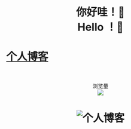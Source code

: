 

<!--
**MrHarsh10/MrHarsh10** is a ✨ _special_ ✨ repository because its `README.md` (this file) appears on your GitHub profile.

Here are some ideas to get you started:

- 🔭 I’m currently working on ...
- 🌱 I’m currently learning ...
- 👯 I’m looking to collaborate on ...
- 🤔 I’m looking for help with ...
- 💬 Ask me about ...
- 📫 How to reach me: ...
- 😄 Pronouns: ...
- ⚡ Fun fact: ...
-->


<h1 align="center">
你好哇！👋<br>
Hello ！👋
</h1>

<a align="center" href="https://www.mrharsh.top"><h1>个人博客</h1></a>

<br>

<p align="center"> 
  浏览量<br>
  <img src="https://profile-counter.glitch.me/MrHarsh10/count.svg" />
</p>

<h1 align="center">
 
 ![[个人博客](https://www.mrharsh.top/archives/)](https://s2.loli.net/2022/08/08/XPao6Bwfkjc2drg.jpg)
 
 </h1>
